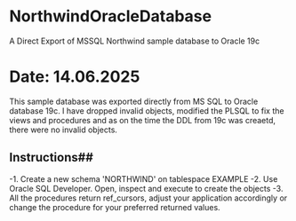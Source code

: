 # NorthwindOracleDatabase
A Direct Export of MSSQL Northwind sample database to Oracle 19c 

# Date: 14.06.2025

This sample database was exported directly from MS SQL to Oracle database 19c. I have dropped invalid objects, modified the PLSQL to fix the views and procedures and as on the time the DDL from 19c was creaetd, there were no invalid objects.

## Instructions##

-1. Create a new schema 'NORTHWIND' on tablespace EXAMPLE
-2. Use Oracle SQL Developer. Open, inspect and execute to create the objects
-3. All the procedures return ref_cursors, adjust your application accordingly or change the procedure for your preferred returned values.

